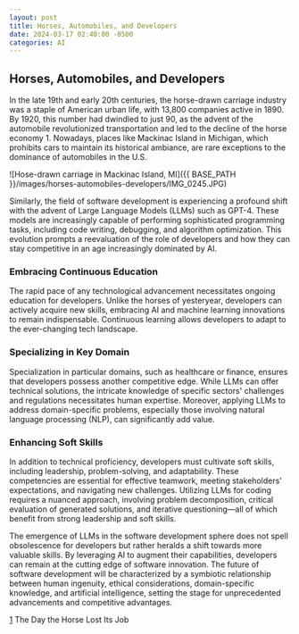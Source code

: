 ```yaml
---
layout: post
title: Horses, Automobiles, and Developers
date: 2024-03-17 02:40:00 -0500
categories: AI 
---
```



## Horses, Automobiles, and Developers
In the late 19th and early 20th centuries, the horse-drawn carriage industry was a staple of American urban life, with 13,800 companies active in 1890. By 1920, this number had dwindled to just 90, as the advent of the automobile revolutionized transportation and led to the decline of the horse economy 1. Nowadays, places like Mackinac Island in Michigan, which prohibits cars to maintain its historical ambiance, are rare exceptions to the dominance of automobiles in the U.S.

![Hose-drawn carriage in Mackinac Island, MI]({{ BASE_PATH }}/images/horses-automobiles-developers/IMG_0245.JPG)

Similarly, the field of software development is experiencing a profound shift with the advent of Large Language Models (LLMs) such as GPT-4. These models are increasingly capable of performing sophisticated programming tasks, including code writing, debugging, and algorithm optimization. This evolution prompts a reevaluation of the role of developers and how they can stay competitive in an age increasingly dominated by AI.

### Embracing Continuous Education
The rapid pace of any technological advancement necessitates ongoing education for developers. Unlike the horses of yesteryear, developers can actively acquire new skills, embracing AI and machine learning innovations to remain indispensable. Continuous learning allows developers to adapt to the ever-changing tech landscape.

### Specializing in Key Domain 
Specialization in particular domains, such as healthcare or finance, ensures that developers possess another competitive edge. While LLMs can offer technical solutions, the intricate knowledge of specific sectors' challenges and regulations necessitates human expertise. Moreover, applying LLMs to address domain-specific problems, especially those involving natural language processing (NLP), can significantly add value.

### Enhancing Soft Skills
In addition to technical proficiency, developers must cultivate soft skills, including leadership, problem-solving, and adaptability. These competencies are essential for effective teamwork, meeting stakeholders' expectations, and navigating new challenges. Utilizing LLMs for coding requires a nuanced approach, involving problem decomposition, critical evaluation of generated solutions, and iterative questioning—all of which benefit from strong leadership and soft skills.

The emergence of LLMs in the software development sphere does not spell obsolescence for developers but rather heralds a shift towards more valuable skills. By leveraging AI to augment their capabilities, developers can remain at the cutting edge of software innovation. The future of software development will be characterized by a symbiotic relationship between human ingenuity, ethical considerations, domain-specific knowledge, and artificial intelligence, setting the stage for unprecedented advancements and competitive advantages.

[1](https://blogs.microsoft.com/today-in-tech/day-horse-lost-job/) The Day the Horse Lost Its Job 